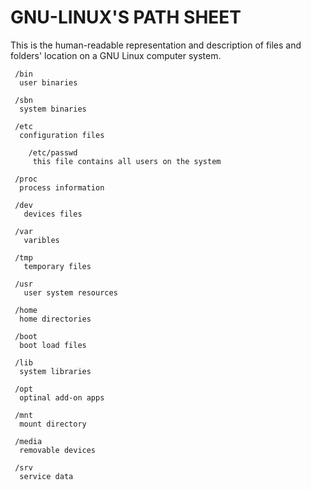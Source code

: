 # GNU-LINUX'S PATH SHEET

<!---
auto line wrap in VSCode: alt + z
-->

This is the human-readable representation and description of files and folders' location on a GNU Linux computer system. 

```
 /bin
  user binaries
 
 /sbn
  system binaries
 
 /etc
  configuration files
  
    /etc/passwd
     this file contains all users on the system
 
 /proc
  process information
 
 /dev
   devices files
 
 /var
   varibles
 
 /tmp
   temporary files
 
 /usr
   user system resources
 
 /home
  home directories
 
 /boot
  boot load files
 
 /lib
  system libraries
 
 /opt
  optinal add-on apps
 
 /mnt
  mount directory
 
 /media
  removable devices
 
 /srv
  service data
 ```
